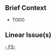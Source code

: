 ## Brief Context

- TODO

## Linear Issue(s)

[- FS-<num>](https://linear.app/james-walsh/issue/<ISSUE-ID>/<ISSUE-DESC>)
